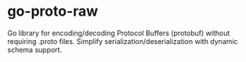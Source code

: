 # go-proto-raw
Go library for encoding/decoding Protocol Buffers (protobuf) without requiring .proto files. Simplify serialization/deserialization with dynamic schema support.
